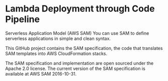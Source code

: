 # Lambda Deployment through Code Pipeline

Serverless Application Model (AWS SAM)
You can use SAM to define serverless applications in simple and clean syntax.

This GitHub project contains the SAM specification, the code that translates SAM templates into AWS CloudFormation stacks.

The SAM specification and implementation are open sourced under the Apache 2.0 license. The current version of the SAM specification is available at AWS SAM 2016-10-31.
